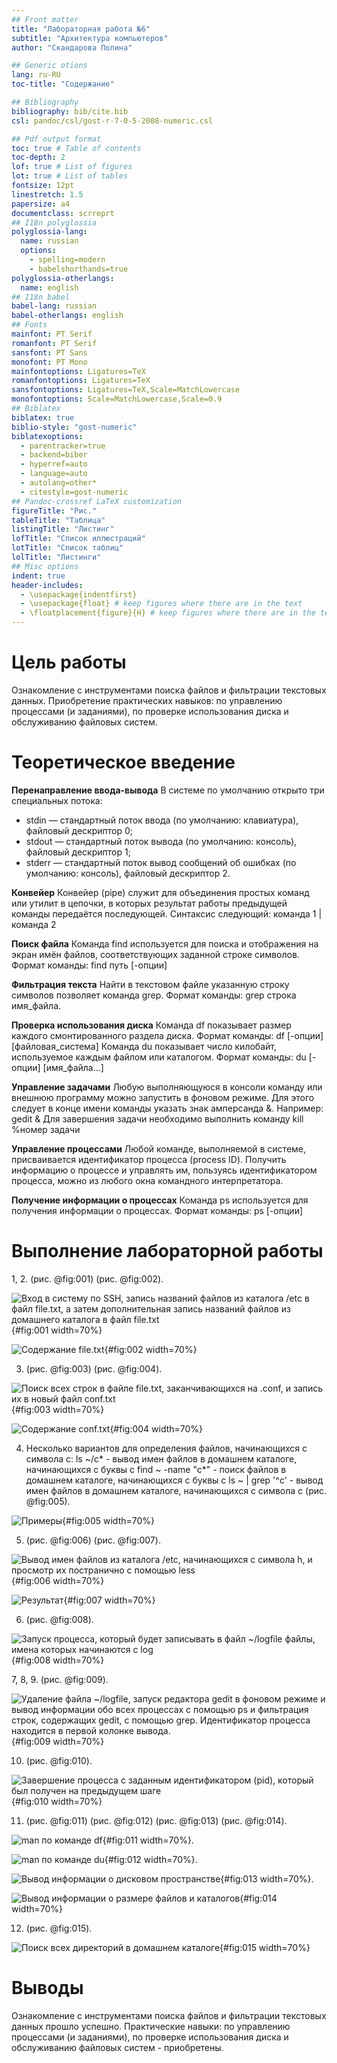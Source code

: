 ```yaml
---
## Front matter
title: "Лабораторная работа №6"
subtitle: "Архитектура компьютеров"
author: "Скандарова Полина"

## Generic otions
lang: ru-RU
toc-title: "Содержание"

## Bibliography
bibliography: bib/cite.bib
csl: pandoc/csl/gost-r-7-0-5-2008-numeric.csl

## Pdf output format
toc: true # Table of contents
toc-depth: 2
lof: true # List of figures
lot: true # List of tables
fontsize: 12pt
linestretch: 1.5
papersize: a4
documentclass: scrreprt
## I18n polyglossia
polyglossia-lang:
  name: russian
  options:
	- spelling=modern
	- babelshorthands=true
polyglossia-otherlangs:
  name: english
## I18n babel
babel-lang: russian
babel-otherlangs: english
## Fonts
mainfont: PT Serif
romanfont: PT Serif
sansfont: PT Sans
monofont: PT Mono
mainfontoptions: Ligatures=TeX
romanfontoptions: Ligatures=TeX
sansfontoptions: Ligatures=TeX,Scale=MatchLowercase
monofontoptions: Scale=MatchLowercase,Scale=0.9
## Biblatex
biblatex: true
biblio-style: "gost-numeric"
biblatexoptions:
  - parentracker=true
  - backend=biber
  - hyperref=auto
  - language=auto
  - autolang=other*
  - citestyle=gost-numeric
## Pandoc-crossref LaTeX customization
figureTitle: "Рис."
tableTitle: "Таблица"
listingTitle: "Листинг"
lofTitle: "Список иллюстраций"
lotTitle: "Список таблиц"
lolTitle: "Листинги"
## Misc options
indent: true
header-includes:
  - \usepackage{indentfirst}
  - \usepackage{float} # keep figures where there are in the text
  - \floatplacement{figure}{H} # keep figures where there are in the text
---
```


# Цель работы

Ознакомление с инструментами поиска файлов и фильтрации текстовых данных. Приобретение практических навыков: по управлению процессами (и заданиями), по проверке использования диска и обслуживанию файловых систем.

# Теоретическое введение

**Перенаправление ввода-вывода**
В системе по умолчанию открыто три специальных потока:
- stdin — стандартный поток ввода (по умолчанию: клавиатура), файловый дескриптор 0;
- stdout — стандартный поток вывода (по умолчанию: консоль), файловый дескриптор 1;
- stderr — стандартный поток вывод сообщений об ошибках (по умолчанию: консоль), файловый дескриптор 2.

**Конвейер**
Конвейер (pipe) служит для объединения простых команд или утилит в цепочки, в которых результат работы предыдущей команды передаётся последующей. Синтаксис следующий: команда 1 | команда 2

**Поиск файла**
Команда find используется для поиска и отображения на экран имён файлов, соответствующих заданной строке символов. Формат команды: find путь [-опции]

**Фильтрация текста**
Найти в текстовом файле указанную строку символов позволяет команда grep. Формат команды: grep строка имя_файла.

**Проверка использования диска**
Команда df показывает размер каждого смонтированного раздела диска. Формат команды: df [-опции] [файловая_система]
Команда du показывает число килобайт, используемое каждым файлом или каталогом. Формат команды: du [-опции] [имя_файла...]

**Управление задачами**
Любую выполняющуюся в консоли команду или внешнюю программу можно запустить в фоновом режиме. Для этого следует в конце имени команды указать знак амперсанда &. Например: gedit &
Для завершения задачи необходимо выполнить команду kill %номер задачи

**Управление процессами**
Любой команде, выполняемой в системе, присваивается идентификатор процесса (process ID). Получить информацию о процессе и управлять им, пользуясь идентификатором процесса, можно из любого окна командного интерпретатора.

**Получение информации о процессах**
Команда ps используется для получения информации о процессах. Формат команды: ps [-опции]

# Выполнение лабораторной работы

1, 2. (рис. @fig:001) (рис. @fig:002).

![Вход в систему по SSH, запись названий файлов из каталога /etc в файл file.txt, а затем дополнительная запись названий файлов из домашнего каталога в файл file.txt](image/Arkh1.png){#fig:001 width=70%}

![Содержание file.txt](image/Arkh2.png){#fig:002 width=70%}

3. (рис. @fig:003) (рис. @fig:004).

![Поиск всех строк в файле file.txt, заканчивающихся на .conf, и запись их в новый файл conf.txt](image/Arkh3.png){#fig:003 width=70%}

![Содержание conf.txt](image/Arkh4.png){#fig:004 width=70%}

4. Несколько вариантов для определения файлов, начинающихся с символа c:
ls ~/c* - вывод имен файлов в домашнем каталоге, начинающихся с буквы c
find ~ -name "c*" - поиск файлов в домашнем каталоге, начинающихся с буквы c
ls ~ | grep '^c' - вывод имен файлов в домашнем каталоге, начинающихся с символа c (рис. @fig:005).

![Примеры](image/Arkh5.png){#fig:005 width=70%}

5. (рис. @fig:006) (рис. @fig:007).

![Вывод имен файлов из каталога /etc, начинающихся с символа h, и просмотр их постранично с помощью less](image/Arkh6.png){#fig:006 width=70%}

![Результат](image/Arkh7.png){#fig:007 width=70%}

6. (рис. @fig:008).

![Запуск процесса, который будет записывать в файл ~/logfile файлы, имена которых начинаются с log](image/Arkh8.png){#fig:008 width=70%}

7, 8, 9. (рис. @fig:009).

![Удаление файла ~/logfile, запуск редактора gedit в фоновом режиме и вывод информации обо всех процессах с помощью ps и фильтрация строк, содержащих gedit, с помощью grep. Идентификатор процесса находится в первой колонке вывода.](image/Arkh9.png){#fig:009 width=70%}

10. (рис. @fig:010).

![Завершение процесса с заданным идентификатором (pid), который был получен на предыдущем шаге](image/Arkh10.png){#fig:010 width=70%}

11. (рис. @fig:011) (рис. @fig:012) (рис. @fig:013) (рис. @fig:014).

![man по команде df](image/Arkh11.png){#fig:011 width=70%}.

![man по команде du](image/Arkh12.png){#fig:012 width=70%}.

![Вывод информации о дисковом пространстве](image/Arkh13.png){#fig:013 width=70%}.

![Вывод информации о размере файлов и каталогов](image/Arkh14.png){#fig:014 width=70%}

12. (рис. @fig:015).

![Поиск всех директорий в домашнем каталоге](image/Arkh15.png){#fig:015 width=70%}


# Выводы

Ознакомление с инструментами поиска файлов и фильтрации текстовых данных прошло успешно. Практические навыки: по управлению процессами (и заданиями), по проверке использования диска и обслуживанию файловых систем - приобретены.
